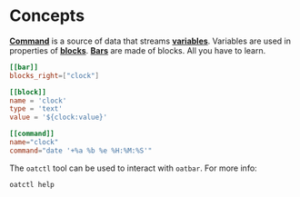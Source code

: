 # Concepts

[**Command**](./command.md) is a source of data that streams [**variables**](variable.md). Variables are
used in properties of [**blocks**](block.md). [**Bars**](bar.md) are made of blocks. All you have to learn.

```toml
[[bar]]
blocks_right=["clock"]

[[block]]
name = 'clock'
type = 'text'
value = '${clock:value}'

[[command]]
name="clock"
command="date '+%a %b %e %H:%M:%S'"
```

The `oatctl` tool can be used to interact with `oatbar`. For more info:

```console
oatctl help
```
